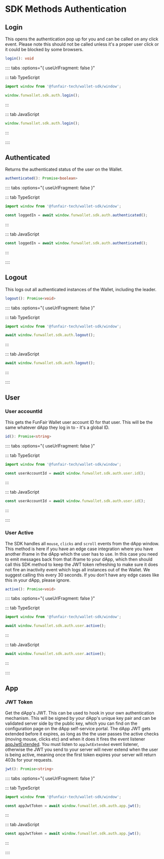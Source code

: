 # SDK Methods Authentication

## Login

This opens the authentication pop up for you and can be called on any click event. Please note this should not be called unless it's a proper user click or it could be blocked by some browsers.

```ts
login(): void
```

:::: tabs :options="{ useUrlFragment: false }"

::: tab TypeScript

```ts
import window from '@funfair-tech/wallet-sdk/window';

window.funwallet.sdk.auth.login();
```

:::

::: tab JavaScript

```js
window.funwallet.sdk.auth.login();
```

:::

::::

## Authenticated

Returns the authenticated status of the user on the Wallet.

```ts
authenticated(): Promise<boolean>
```

:::: tabs :options="{ useUrlFragment: false }"

::: tab TypeScript

```ts
import window from '@funfair-tech/wallet-sdk/window';

const loggedIn = await window.funwallet.sdk.auth.authenticated();
```

:::

::: tab JavaScript

```js
const loggedIn = await window.funwallet.sdk.auth.authenticated();
```

:::

::::

## Logout

This logs out all authenticated instances of the Wallet, including the leader.

```ts
logout(): Promise<void>
```

:::: tabs :options="{ useUrlFragment: false }"

::: tab TypeScript

```ts
import window from '@funfair-tech/wallet-sdk/window';

await window.funwallet.sdk.auth.logout();
```

:::

::: tab JavaScript

```js
await window.funwallet.sdk.auth.logout();
```

:::

::::

## User

### User accountId

This gets the FunFair Wallet user account ID for that user. This will be the same whatever dApp they log in to - it's a global ID.

```ts
id(): Promise<string>
```

:::: tabs :options="{ useUrlFragment: false }"

::: tab TypeScript

```ts
import window from '@funfair-tech/wallet-sdk/window';

const userAccountId = await window.funwallet.sdk.auth.user.id();
```

:::

::: tab JavaScript

```js
const userAccountId = await window.funwallet.sdk.auth.user.id();
```

:::

::::

### User Active

The SDK handles all `mouse`, `clicks` and `scroll` events from the dApp window. This method is here if you have an edge case integration where you have another iframe in the dApp which the user has to use. In this case you need to emit messages back from that iframe to your dApp, which then should call this SDK method to keep the JWT token refreshing to make sure it does not fire an inactivity event which logs all instances out of the Wallet. We suggest calling this every 30 seconds. If you don't have any edge cases like this in your dApp, please ignore.

```ts
active(): Promise<void>
```

:::: tabs :options="{ useUrlFragment: false }"

::: tab TypeScript

```ts
import window from '@funfair-tech/wallet-sdk/window';

await window.funwallet.sdk.auth.user.active();
```

:::

::: tab JavaScript

```js
await window.funwallet.sdk.auth.user.active();
```

:::

::::

## App

### JWT Token

Get the dApp's JWT. This can be used to hook in your own authentication mechanism. This will be signed by your dApp's unique key pair and can be validated server side by the public key, which you can find on the configuration page on the dApp self-service portal. The dApp JWT gets extended before it expires, as long as the the user passes the active checks (moving mouse, clicks etc) and when it does it fires the event listener [appJwtExtended](/guide/web-sdk/sdk-event-listeners.html#appjwtextended). You must listen to `appJwtExtended` event listener, otherwise the JWT you send to your server will never extend when the user is being active, meaning once the first token expires your server will return 403s for your requests.

```ts
jwt(): Promise<string>
```

:::: tabs :options="{ useUrlFragment: false }"

::: tab TypeScript

```ts
import window from '@funfair-tech/wallet-sdk/window';

const appJwtToken = await window.funwallet.sdk.auth.app.jwt();
```

:::

::: tab JavaScript

```js
const appJwtToken = await window.funwallet.sdk.auth.app.jwt();
```

:::

::::
